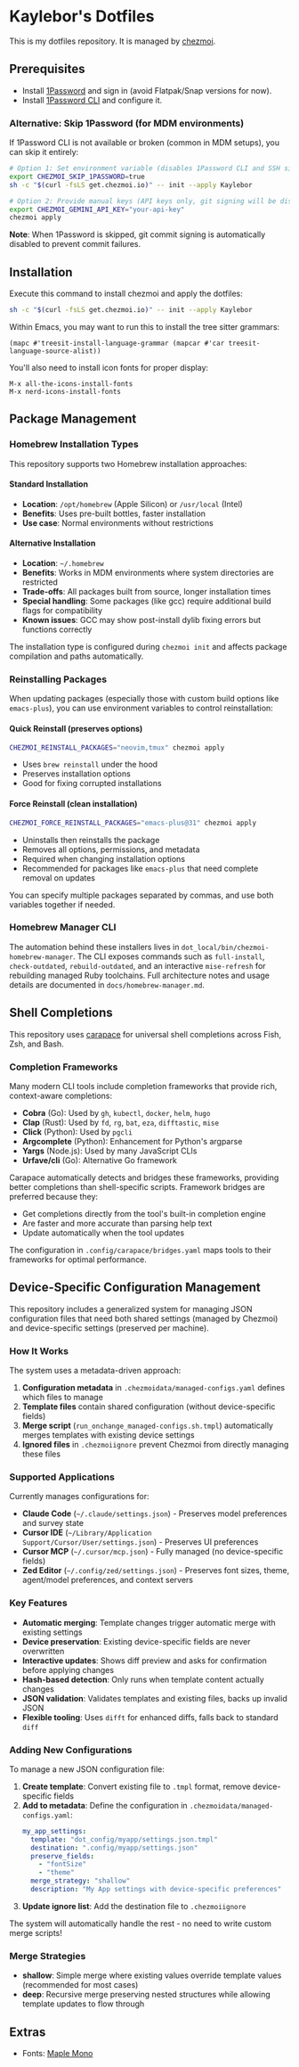 # Kaylebor's Dotfiles
This is my dotfiles repository. It is managed by [chezmoi](https://www.chezmoi.io/).

## Prerequisites
- Install [1Password](https://1password.com/downloads) and sign in (avoid Flatpak/Snap versions for now).
- Install [1Password CLI](https://support.1password.com/command-line-getting-started/) and configure it.

### Alternative: Skip 1Password (for MDM environments)
If 1Password CLI is not available or broken (common in MDM setups), you can skip it entirely:

```bash
# Option 1: Set environment variable (disables 1Password CLI and SSH signing)
export CHEZMOI_SKIP_1PASSWORD=true
sh -c "$(curl -fsLS get.chezmoi.io)" -- init --apply Kaylebor

# Option 2: Provide manual keys (API keys only, git signing will be disabled)
export CHEZMOI_GEMINI_API_KEY="your-api-key"
chezmoi apply
```

**Note**: When 1Password is skipped, git commit signing is automatically disabled to prevent commit failures.

## Installation
Execute this command to install chezmoi and apply the dotfiles:
```bash
sh -c "$(curl -fsLS get.chezmoi.io)" -- init --apply Kaylebor
```

Within Emacs, you may want to run this to install the tree sitter grammars:
```elisp
(mapc #'treesit-install-language-grammar (mapcar #'car treesit-language-source-alist))
```

You'll also need to install icon fonts for proper display:
```
M-x all-the-icons-install-fonts
M-x nerd-icons-install-fonts
```

## Package Management

### Homebrew Installation Types
This repository supports two Homebrew installation approaches:

#### Standard Installation
- **Location**: `/opt/homebrew` (Apple Silicon) or `/usr/local` (Intel)
- **Benefits**: Uses pre-built bottles, faster installation
- **Use case**: Normal environments without restrictions

#### Alternative Installation  
- **Location**: `~/.homebrew` 
- **Benefits**: Works in MDM environments where system directories are restricted
- **Trade-offs**: All packages built from source, longer installation times
- **Special handling**: Some packages (like gcc) require additional build flags for compatibility
- **Known issues**: GCC may show post-install dylib fixing errors but functions correctly

The installation type is configured during `chezmoi init` and affects package compilation and paths automatically.

### Reinstalling Packages

When updating packages (especially those with custom build options like `emacs-plus`), you can use environment variables to control reinstallation:

#### Quick Reinstall (preserves options)
```bash
CHEZMOI_REINSTALL_PACKAGES="neovim,tmux" chezmoi apply
```
- Uses `brew reinstall` under the hood
- Preserves installation options
- Good for fixing corrupted installations

#### Force Reinstall (clean installation)
```bash
CHEZMOI_FORCE_REINSTALL_PACKAGES="emacs-plus@31" chezmoi apply
```
- Uninstalls then reinstalls the package
- Removes all options, permissions, and metadata
- Required when changing installation options
- Recommended for packages like `emacs-plus` that need complete removal on updates

You can specify multiple packages separated by commas, and use both variables together if needed.

### Homebrew Manager CLI

The automation behind these installers lives in `dot_local/bin/chezmoi-homebrew-manager`. The CLI exposes commands such as `full-install`, `check-outdated`, `rebuild-outdated`, and an interactive `mise-refresh` for rebuilding managed Ruby toolchains. Full architecture notes and usage details are documented in `docs/homebrew-manager.md`.

## Shell Completions

This repository uses [carapace](https://carapace-sh.github.io/carapace-bin/) for universal shell completions across Fish, Zsh, and Bash.

### Completion Frameworks

Many modern CLI tools include completion frameworks that provide rich, context-aware completions:

- **Cobra** (Go): Used by `gh`, `kubectl`, `docker`, `helm`, `hugo`
- **Clap** (Rust): Used by `fd`, `rg`, `bat`, `eza`, `difftastic`, `mise`
- **Click** (Python): Used by `pgcli`
- **Argcomplete** (Python): Enhancement for Python's argparse
- **Yargs** (Node.js): Used by many JavaScript CLIs
- **Urfave/cli** (Go): Alternative Go framework

Carapace automatically detects and bridges these frameworks, providing better completions than shell-specific scripts. Framework bridges are preferred because they:
- Get completions directly from the tool's built-in completion engine
- Are faster and more accurate than parsing help text
- Update automatically when the tool updates

The configuration in `.config/carapace/bridges.yaml` maps tools to their frameworks for optimal performance.

## Device-Specific Configuration Management

This repository includes a generalized system for managing JSON configuration files that need both shared settings (managed by Chezmoi) and device-specific settings (preserved per machine).

### How It Works

The system uses a metadata-driven approach:

1. **Configuration metadata** in `.chezmoidata/managed-configs.yaml` defines which files to manage
2. **Template files** contain shared configuration (without device-specific fields)  
3. **Merge script** (`run_onchange_managed-configs.sh.tmpl`) automatically merges templates with existing device settings
4. **Ignored files** in `.chezmoiignore` prevent Chezmoi from directly managing these files

### Supported Applications

Currently manages configurations for:
- **Claude Code** (`~/.claude/settings.json`) - Preserves model preferences and survey state
- **Cursor IDE** (`~/Library/Application Support/Cursor/User/settings.json`) - Preserves UI preferences  
- **Cursor MCP** (`~/.cursor/mcp.json`) - Fully managed (no device-specific fields)
- **Zed Editor** (`~/.config/zed/settings.json`) - Preserves font sizes, theme, agent/model preferences, and context servers

### Key Features

- **Automatic merging**: Template changes trigger automatic merge with existing settings
- **Device preservation**: Existing device-specific fields are never overwritten
- **Interactive updates**: Shows diff preview and asks for confirmation before applying changes
- **Hash-based detection**: Only runs when template content actually changes
- **JSON validation**: Validates templates and existing files, backs up invalid JSON
- **Flexible tooling**: Uses `difft` for enhanced diffs, falls back to standard `diff`

### Adding New Configurations

To manage a new JSON configuration file:

1. **Create template**: Convert existing file to `.tmpl` format, remove device-specific fields
2. **Add to metadata**: Define the configuration in `.chezmoidata/managed-configs.yaml`:
   ```yaml
   my_app_settings:
     template: "dot_config/myapp/settings.json.tmpl"
     destination: ".config/myapp/settings.json"
     preserve_fields:
       - "fontSize"
       - "theme"
     merge_strategy: "shallow"
     description: "My App settings with device-specific preferences"
   ```
3. **Update ignore list**: Add the destination file to `.chezmoiignore`

The system will automatically handle the rest - no need to write custom merge scripts!

### Merge Strategies

- **shallow**: Simple merge where existing values override template values (recommended for most cases)
- **deep**: Recursive merge preserving nested structures while allowing template updates to flow through

## Extras
- Fonts: [Maple Mono](https://github.com/subframe7536/maple-font)
